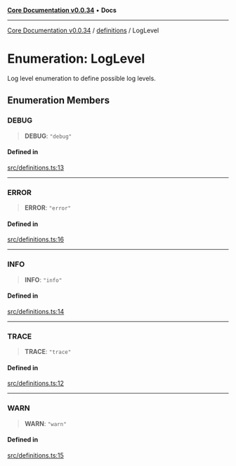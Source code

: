 [**Core Documentation v0.0.34**](../../README.md) • **Docs**

***

[Core Documentation v0.0.34](../../modules.md) / [definitions](../README.md) / LogLevel

# Enumeration: LogLevel

Log level enumeration to define possible log levels.

## Enumeration Members

### DEBUG

> **DEBUG**: `"debug"`

#### Defined in

[src/definitions.ts:13](https://github.com/stonemjs/core/blob/805ab978d87a028eb5ea9c9da928beb091ec1971/src/definitions.ts#L13)

***

### ERROR

> **ERROR**: `"error"`

#### Defined in

[src/definitions.ts:16](https://github.com/stonemjs/core/blob/805ab978d87a028eb5ea9c9da928beb091ec1971/src/definitions.ts#L16)

***

### INFO

> **INFO**: `"info"`

#### Defined in

[src/definitions.ts:14](https://github.com/stonemjs/core/blob/805ab978d87a028eb5ea9c9da928beb091ec1971/src/definitions.ts#L14)

***

### TRACE

> **TRACE**: `"trace"`

#### Defined in

[src/definitions.ts:12](https://github.com/stonemjs/core/blob/805ab978d87a028eb5ea9c9da928beb091ec1971/src/definitions.ts#L12)

***

### WARN

> **WARN**: `"warn"`

#### Defined in

[src/definitions.ts:15](https://github.com/stonemjs/core/blob/805ab978d87a028eb5ea9c9da928beb091ec1971/src/definitions.ts#L15)
